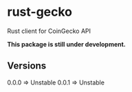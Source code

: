 # rust-gecko

Rust client for CoinGecko API

**This package is still under development.**

## Versions

0.0.0 => Unstable
0.0.1 => Unstable
